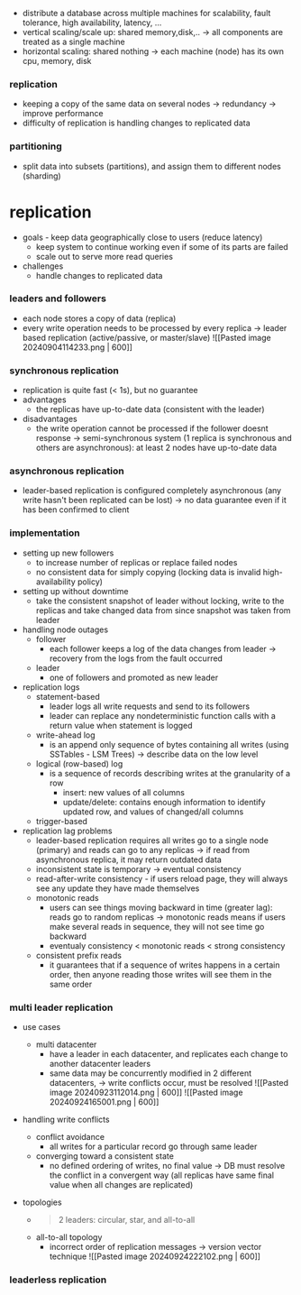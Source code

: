 - distribute a database across multiple machines for scalability, fault tolerance, high availability, latency, ...
- vertical scaling/scale up: shared memory,disk,.. -> all components are treated as a single machine
- horizontal scaling: shared nothing -> each machine (node) has its own cpu, memory, disk
### replication
- keeping a copy of the same data on several nodes -> redundancy -> improve performance
- difficulty of replication is handling changes to replicated data
### partitioning
- split data into subsets (partitions), and assign them to different nodes (sharding)

# replication
- goals
		- keep data geographically close to users (reduce latency)
	- keep system to continue working even if some of its parts are failed
	- scale out to serve more read queries
- challenges
	- handle changes to replicated data
### leaders and followers
- each node stores a copy of data (replica)
- every write operation needs to be processed by every replica -> leader based replication (active/passive, or master/slave)
![[Pasted image 20240904114233.png | 600]]
### synchronous replication
- replication is quite fast (< 1s), but no guarantee
- advantages
	- the replicas have up-to-date data (consistent with the leader)
- disadvantages
	- the write operation cannot be processed if the follower doesnt response -> semi-synchronous system (1 replica is synchronous and others are asynchronous): at least 2 nodes have up-to-date data
### asynchronous replication
- leader-based replication is configured completely asynchronous (any write hasn't been replicated can be lost) -> no data guarantee even if it has been confirmed to client
### implementation
- setting up new followers
	- to increase number of replicas or replace failed nodes
	- no consistent data for simply copying (locking data is invalid high-availability policy)
- setting up without downtime
	- take the consistent snapshot of leader without locking, write to the replicas and take changed data from since snapshot was taken from leader
- handling node outages
	- follower
		- each follower keeps a log of the data changes from leader -> recovery from the logs from the fault occurred
	- leader
		- one of followers and promoted as new leader
- replication logs
	- statement-based
		- leader logs all write requests and send to its followers
		- leader can replace any nondeterministic function calls with a return value when statement is logged
	- write-ahead log
		- is an append only sequence of bytes containing all writes (using SSTables - LSM Trees) -> describe data on the low level
	- logical (row-based) log
		- is a sequence of records describing writes at the granularity of a row
			- insert: new values of all columns
			- update/delete: contains enough information to identify updated row, and values of changed/all columns
	- trigger-based
- replication lag problems
	- leader-based replication requires all writes go to a single node (primary) and reads can go to any replicas -> if read from asynchronous replica, it may return outdated data
	- inconsistent state is temporary -> eventual consistency
	- read-after-write consistency
				- if users reload page, they will always see any update they have made themselves
	- monotonic reads
		- users can see things moving backward in time (greater lag): reads go to random replicas -> monotonic reads means if users make several reads in sequence, they will not see time go backward
		- eventualy consistency < monotonic reads < strong consistency
	- consistent prefix reads
		- it guarantees that if a sequence of writes happens in a certain order, then anyone reading those writes will see them in the same order
### multi leader replication
- use cases
	- multi datacenter
		- have a leader in each datacenter, and replicates each change to another datacenter leaders
		- same data may be concurrently modified in 2 different datacenters, -> write conflicts occur, must be resolved
![[Pasted image 20240923112014.png | 600]]
![[Pasted image 20240924165001.png | 600]]

- handling write conflicts
	- conflict avoidance
		- all writes for a particular record go through same leader
	- converging toward a consistent state
		- no defined ordering of writes, no final value -> DB must resolve the conflict in a convergent way (all replicas have same final value when all changes are replicated)
- topologies
	- > 2 leaders: circular, star, and all-to-all
	- all-to-all topology
		- incorrect order of replication messages -> version vector technique
![[Pasted image 20240924222102.png | 600]]

### leaderless replication